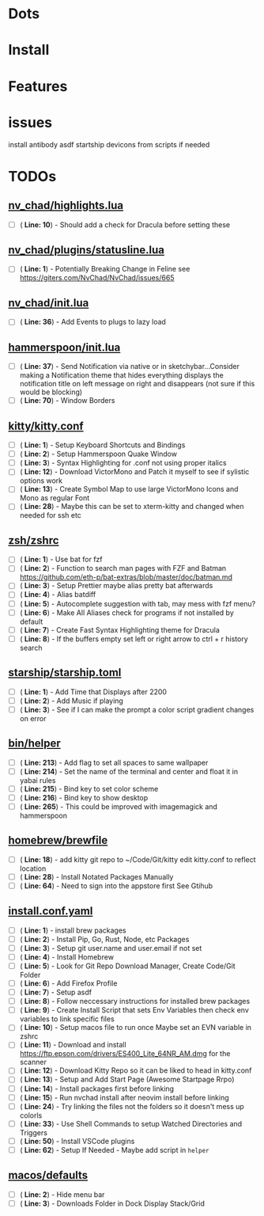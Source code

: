 # Dots

# Install

# Features

# issues
install antibody asdf startship devicons from scripts if needed

# TODOs
## [nv_chad/highlights.lua](nv_chad/highlights.lua)
- [ ] ( __Line: 10__) - Should add a check for Dracula before setting these 

## [nv_chad/plugins/statusline.lua](nv_chad/plugins/statusline.lua)
- [ ] ( __Line: 1__) - Potentially Breaking Change in Feline see https://giters.com/NvChad/NvChad/issues/665

## [nv_chad/init.lua](nv_chad/init.lua)
- [ ] ( __Line: 36__) - Add Events to plugs to lazy load

## [hammerspoon/init.lua](hammerspoon/init.lua)
- [ ] ( __Line: 37__) - Send Notification via native or in sketchybar...Consider making a Notification theme that hides everything displays the notification title on left message on right and disappears (not sure if this would be blocking)
- [ ] ( __Line: 70__) - Window Borders

## [kitty/kitty.conf](kitty/kitty.conf)
- [ ] ( __Line: 1__) - Setup Keyboard Shortcuts and Bindings 
- [ ] ( __Line: 2__) - Setup Hammerspoon Quake Window
- [ ] ( __Line: 3__) - Syntax Highlighting for .conf not using proper italics 
- [ ] ( __Line: 12__) - Download VictorMono and Patch it myself to see if sylistic options work
- [ ] ( __Line: 13__) - Create Symbol Map to use large VictorMono Icons and Mono as regular Font
- [ ] ( __Line: 28__) - Maybe this can be set to xterm-kitty and changed when needed for ssh etc

## [zsh/zshrc](zsh/zshrc)
- [ ] ( __Line: 1__) - Use bat for fzf
- [ ] ( __Line: 2__) - Function to search man pages with FZF and Batman https://github.com/eth-p/bat-extras/blob/master/doc/batman.md
- [ ] ( __Line: 3__) - Setup Prettier maybe alias pretty bat afterwards
- [ ] ( __Line: 4__) - Alias batdiff
- [ ] ( __Line: 5__) - Autocomplete suggestion with tab, may mess with fzf menu?
- [ ] ( __Line: 6__) - Make All Aliases check for programs if not installed by default
- [ ] ( __Line: 7__) - Create Fast Syntax Highlighting theme for Dracula
- [ ] ( __Line: 8__) - If the buffers empty set left or right arrow to ctrl + r history search

## [starship/starship.toml](starship/starship.toml)
- [ ] ( __Line: 1__) - Add Time that Displays after 2200
- [ ] ( __Line: 2__) - Add Music if playing
- [ ] ( __Line: 3__) - See if I can make the prompt a color script gradient changes on error

## [bin/helper](bin/helper)
- [ ] ( __Line: 213__) - Add flag to set all spaces to same wallpaper
- [ ] ( __Line: 214__) - Set the name of the terminal and center and float it in yabai rules
- [ ] ( __Line: 215__) - Bind key to set color scheme
- [ ] ( __Line: 216__) - Bind key to show desktop
- [ ] ( __Line: 265__) - This could be improved with imagemagick and hammerspoon 

## [homebrew/brewfile](homebrew/brewfile)
- [ ] ( __Line: 18__) - add kitty git repo to ~/Code/Git/kitty edit kitty.conf to reflect location
- [ ] ( __Line: 28__) - Install Notated Packages Manually
- [ ] ( __Line: 64__) - Need to sign into the appstore first See Gtihub

## [install.conf.yaml](install.conf.yaml)
- [ ] ( __Line: 1__) - install brew packages
- [ ] ( __Line: 2__) - Install Pip, Go, Rust, Node, etc Packages
- [ ] ( __Line: 3__) - Setup git user.name and user.email if not set
- [ ] ( __Line: 4__) - Install Homebrew
- [ ] ( __Line: 5__) - Look for Git Repo Download Manager, Create Code/Git Folder
- [ ] ( __Line: 6__) - Add Firefox Profile
- [ ] ( __Line: 7__) - Setup asdf
- [ ] ( __Line: 8__) - Follow neccessary instructions for installed brew packages
- [ ] ( __Line: 9__) - Create Install Script that sets Env Variables then check env variables to link specific files
- [ ] ( __Line: 10__) - Setup macos file to run once Maybe set an EVN variable in zshrc
- [ ] ( __Line: 11__) - Download and install https://ftp.epson.com/drivers/ES400_Lite_64NR_AM.dmg for the scanner
- [ ] ( __Line: 12__) - Download Kitty Repo so it can be liked to head in kitty.conf 
- [ ] ( __Line: 13__) - Setup and Add Start Page (Awesome Startpage Rrpo)
- [ ] ( __Line: 14__) - Install packages first before linking 
- [ ] ( __Line: 15__) - Run nvchad install after neovim install before linking
- [ ] ( __Line: 24__) - Try linking the files not the folders so it doesn't mess up colorls
- [ ] ( __Line: 33__) - Use Shell Commands to setup Watched Directories and Triggers
- [ ] ( __Line: 50__) - Install VSCode plugins 
- [ ] ( __Line: 62__) - Setup If Needed - Maybe add script in `helper`

## [macos/defaults](macos/defaults)
- [ ] ( __Line: 2__) - Hide menu bar
- [ ] ( __Line: 3__) - Downloads Folder in Dock Display Stack/Grid
